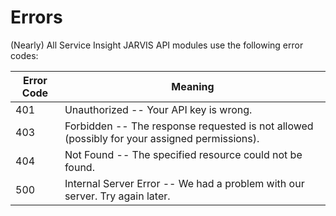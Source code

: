 # Errors

(Nearly) All Service Insight JARVIS API modules use the following error codes:


Error Code | Meaning
---------- | -------
401 | Unauthorized -- Your API key is wrong.
403 | Forbidden -- The response requested is not allowed (possibly for your assigned permissions).
404 | Not Found -- The specified resource could not be found.
500 | Internal Server Error -- We had a problem with our server. Try again later.
